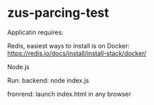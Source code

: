 # zus-parcing-test

Applicatin requires: 

Redis, easiest ways to install is on Docker:
https://redis.io/docs/install/install-stack/docker/

Node.js

Run:
backend:
node index.js

fronrend:
launch index.html in any browser
